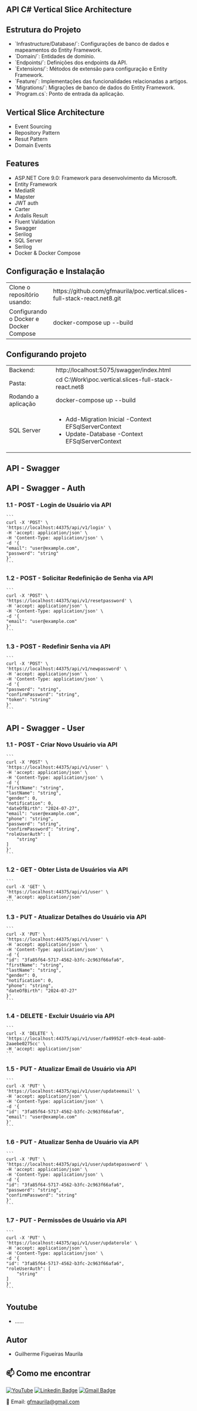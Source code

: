 
## API C# Vertical Slice Architecture

<div>
    <h2>Estrutura do Projeto</h2>
    <ul>
        <li>`Infrastructure/Database/`: Configurações de banco de dados e mapeamentos do Entity Framework.</li>               
        <li>`Domain/`: Entidades de domínio.</li>
        <li>`Endpoints/`: Definições dos endpoints da API.</li>
        <li>`Extensions/`: Métodos de extensão para configuração e Entity Framework.</li>
        <li>`Feature/`: Implementações das funcionalidades relacionadas a artigos.</li>
        <li>`Migrations/`: Migrações de banco de dados do Entity Framework.</li>
        <li>`Program.cs`: Ponto de entrada da aplicação.</li>
    </ul>    
</div>

<div>
    <h2>Vertical Slice Architecture</h2>
    <ul>
        <li>Event Sourcing</li>               
        <li>Repository Pattern</li>
        <li>Resut Pattern</li>
        <li>Domain Events</li>
    </ul>    
</div>

<div>
    <h2>Features</h2>
    <ul>
        <li>ASP.NET Core 9.0: Framework para desenvolvimento da Microsoft.</li>
        <li>Entity Framework</li>               
        <li>MediatR</li>
        <li>Mapster</li>
        <li>JWT auth</li>
        <li>Carter</li>
        <li>Ardalis Result</li>
        <li>Fluent Validation</li>
        <li>Swagger</li>
        <li>Serilog</li>
        <li>SQL Server</li>
        <li>Serilog</li>
        <li>Docker & Docker Compose</li>
        </ul>    
</div>

<div>
    <h2>Configuração e Instalação</h2>
    <table>
        <tr>
            <td>Clone o repositório usando:</td>
            <td>https://github.com/gfmaurila/poc.vertical.slices-full-stack-react.net8.git</td>
        </tr>
        <tr>
            <td>Configurando o Docker e Docker Compose</td>
            <td>docker-compose up --build</td>
        </tr>
    </table>    
</div>

<div>
    <h2>Configurando projeto</h2>
    <table>
        <tr>
            <td>Backend:</td>
            <td>http://localhost:5075/swagger/index.html</td>
        </tr>
        <tr>
            <td>Pasta:</td>
            <td>cd C:\Work\poc.vertical.slices-full-stack-react.net8</td>
        </tr>
        <tr>
            <td>Rodando a aplicação</td>
            <td>docker-compose up --build</td>
        </tr>
        <tr>
            <td>SQL Server</td>
            <td>
                <ul>
                    <li>Add-Migration Inicial -Context EFSqlServerContext</li>
                    <li>Update-Database -Context EFSqlServerContext</li>
                </ul>
            </td>
        </tr>
    </table>    
</div>



## API - Swagger

## API - Swagger - Auth

### 1.1 - POST - Login de Usuário via API
    ```
    curl -X 'POST' \
    'https://localhost:44375/api/v1/login' \
    -H 'accept: application/json' \
    -H 'Content-Type: application/json' \
    -d '{
    "email": "user@example.com",
    "password": "string"
    }'
    ```

### 1.2 - POST - Solicitar Redefinição de Senha via API
    ```
    curl -X 'POST' \
    'https://localhost:44375/api/v1/resetpassword' \
    -H 'accept: application/json' \
    -H 'Content-Type: application/json' \
    -d '{
    "email": "user@example.com"
    }'
    ```

### 1.3 - POST  - Redefinir Senha via API
    ```
    curl -X 'POST' \
    'https://localhost:44375/api/v1/newpassword' \
    -H 'accept: application/json' \
    -H 'Content-Type: application/json' \
    -d '{
    "password": "string",
    "confirmPassword": "string",
    "token": "string"
    }'
    ```

## API - Swagger - User

### 1.1 - POST - Criar Novo Usuário via API
    ```
    curl -X 'POST' \
    'https://localhost:44375/api/v1/user' \
    -H 'accept: application/json' \
    -H 'Content-Type: application/json' \
    -d '{
    "firstName": "string",
    "lastName": "string",
    "gender": 0,
    "notification": 0,
    "dateOfBirth": "2024-07-27",
    "email": "user@example.com",
    "phone": "string",
    "password": "string",
    "confirmPassword": "string",
    "roleUserAuth": [
        "string"
    ]
    }'
    ```

### 1.2 - GET - Obter Lista de Usuários via API
    ```
    curl -X 'GET' \
    'https://localhost:44375/api/v1/user' \
    -H 'accept: application/json'
    ```

### 1.3 - PUT - Atualizar Detalhes do Usuário via API
    ```
    curl -X 'PUT' \
    'https://localhost:44375/api/v1/user' \
    -H 'accept: application/json' \
    -H 'Content-Type: application/json' \
    -d '{
    "id": "3fa85f64-5717-4562-b3fc-2c963f66afa6",
    "firstName": "string",
    "lastName": "string",
    "gender": 0,
    "notification": 0,
    "phone": "string",
    "dateOfBirth": "2024-07-27"
    }'
    ```

### 1.4 - DELETE - Excluir Usuário via API
    ```
    curl -X 'DELETE' \
    'https://localhost:44375/api/v1/user/fa49952f-e0c9-4ea4-aab0-2aaebe0275cc' \
    -H 'accept: application/json'
    ```

### 1.5 - PUT - Atualizar Email de Usuário via API
    ```
    curl -X 'PUT' \
    'https://localhost:44375/api/v1/user/updateemail' \
    -H 'accept: application/json' \
    -H 'Content-Type: application/json' \
    -d '{
    "id": "3fa85f64-5717-4562-b3fc-2c963f66afa6",
    "email": "user@example.com"
    }'
    ```

### 1.6 - PUT - Atualizar Senha de Usuário via API
    ```
    curl -X 'PUT' \
    'https://localhost:44375/api/v1/user/updatepassword' \
    -H 'accept: application/json' \
    -H 'Content-Type: application/json' \
    -d '{
    "id": "3fa85f64-5717-4562-b3fc-2c963f66afa6",
    "password": "string",
    "confirmPassword": "string"
    }'
    ```

### 1.7 - PUT - Permissões de Usuário via API
    ```
    curl -X 'PUT' \
    'https://localhost:44375/api/v1/user/updaterole' \
    -H 'accept: application/json' \
    -H 'Content-Type: application/json' \
    -d '{
    "id": "3fa85f64-5717-4562-b3fc-2c963f66afa6",
    "roleUserAuth": [
        "string"
    ]
    }'
    ```




## Youtube
- ......

## Autor

- Guilherme Figueiras Maurila

## 📫 Como me encontrar
[![YouTube](https://img.shields.io/badge/YouTube-FF0000?style=for-the-badge&logo=youtube&logoColor=white)](https://www.youtube.com/channel/UCjy19AugQHIhyE0Nv558jcQ)
[![Linkedin Badge](https://img.shields.io/badge/-Guilherme_Figueiras_Maurila-blue?style=flat-square&logo=Linkedin&logoColor=white&link=https://www.linkedin.com/in/guilherme-maurila)](https://www.linkedin.com/in/guilherme-maurila)
[![Gmail Badge](https://img.shields.io/badge/-gfmaurila@gmail.com-c14438?style=flat-square&logo=Gmail&logoColor=white&link=mailto:gfmaurila@gmail.com)](mailto:gfmaurila@gmail.com)

📧 Email: gfmaurila@gmail.com


